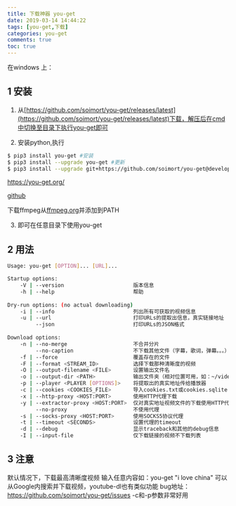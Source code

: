 ```yaml
---
title: 下载神器 you-get
date: 2019-03-14 14:44:22
tags: [you-get,下载]
categories: you-get
comments: true
toc: true
---
```


在windows 上：

## 1 安装

1. 从[https://github.com/soimort/you-get/releases/latest](https://github.com/soimort/you-get/releases/latest)下载，解压后在cmd中切换至目录下执行you-get即可

2. 安装python,执行 
  ``` bash
  $ pip3 install you-get #安装
  $ pip3 install --upgrade you-get #更新
  $ pip3 install --upgrade git+https://github.com/soimort/you-get@develop #更新
  ```

  [https://you-get.org/ ](https://you-get.org/ )

  [github](https://github.com/soimort/you-get )
  
  <div class="github-widget" data-repo="soimort/you-get"></div>
  <script type="text/javascript" src="https://git.hust.cc/GitHub-Repo-Widget.js/GithubRepoWidget.js"></script>

  下载ffmpeg从[ffmpeg.org](http://www.ffmpeg.org/)并添加到PATH 

3. 即可在任意目录下使用you-get 



## 2 用法 

``` bash
Usage: you-get [OPTION]... [URL]...

Startup options:
    -V | --version                      版本信息
    -h | --help                         帮助
    
Dry-run options: (no actual downloading)
    -i | --info                         列出所有可获取的视频信息
    -u | --url                          打印URLs的提取出信息，真实链接地址
         --json                         打印URLs的JSON格式
    
Download options:
    -n | --no-merge                     不合并分片
         --no-caption                   不下载其他文件（字幕，歌词，弹幕。。。）
    -f | --force                        覆盖存在的文件
    -F | --format <STREAM_ID>           选择下载那种清晰度的视频
    -O | --output-filename <FILE>       设置输出文件名
    -o | --output-dir <PATH>            输出文件夹（相对位置可用，如：~/video/）
    -p | --player <PLAYER [OPTIONS]>    将提取出的真实地址传给播放器
    -c | --cookies <COOKIES_FILE>       导入cookies.txt或cookies.sqlite（firefox下使用export-cookies插件）
    -x | --http-proxy <HOST:PORT>       使用HTTP代理下载
    -y | --extractor-proxy <HOST:PORT>  仅对真实地址视频文件的下载使用HTTP代理
         --no-proxy                     不使用代理
    -s | --socks-proxy <HOST:PORT>      使用SOCKS5协议代理
    -t | --timeout <SECONDS>            设置代理的timeout
    -d | --debug                        显示traceback和其他的debug信息
    -I | --input-file                   仅下载链接的视频不下载列表
```

## 3 注意 


默认情况下，下载最高清晰度视频
输入任意内容如：you-get "i love china" 可以从Google内搜索并下载视频，youtube-dl也有类似功能
bug地址：https://github.com/soimort/you-get/issues
-c和-p参数非常好用

